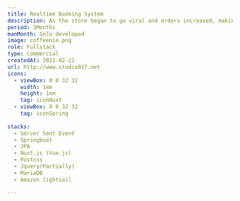 ```yaml
---
title: Realtime Booking System
description: As the store began to go viral and orders increased, making it difficult for employees to make reservations while working. so Developed real-time reservation system to solve this problem.
period: 3Months
manMonth: Solo developed
image: coffeenie.png
role: Fullstack
type: commercial
createdAt: 2021-02-21
url: http://www.studio017.net
icons:
  - viewBox: 0 0 32 32
    width: 1em
    height: 1em
    tag: iconNuxt
  - viewBox: 0 0 32 32
    tag: iconSpring
    
stacks:
  - Server Sent Event
  - Springboot
  - JPA
  - Nuxt.js (Vue.js)
  - Postcss
  - Jquery(Partially)
  - MariaDB
  - Amazon lightsail

---
```


